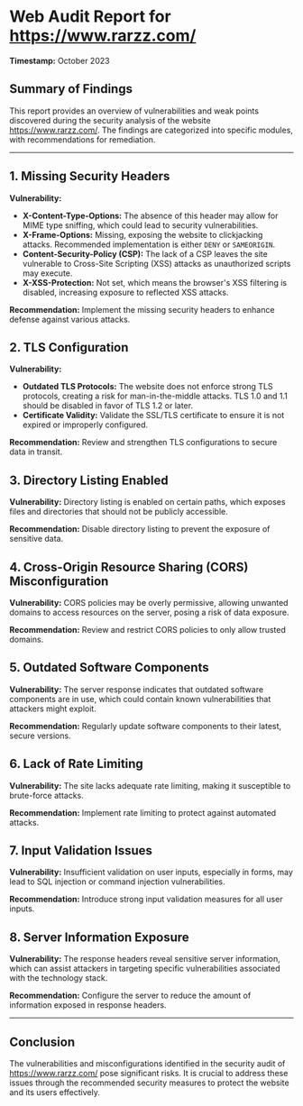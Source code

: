 # Web Audit Report for https://www.rarzz.com/
**Timestamp:** October 2023

## Summary of Findings

This report provides an overview of vulnerabilities and weak points discovered during the security analysis of the website https://www.rarzz.com/. The findings are categorized into specific modules, with recommendations for remediation.

---

## 1. Missing Security Headers

**Vulnerability:**
- **X-Content-Type-Options:** The absence of this header may allow for MIME type sniffing, which could lead to security vulnerabilities.
- **X-Frame-Options:** Missing, exposing the website to clickjacking attacks. Recommended implementation is either `DENY` or `SAMEORIGIN`.
- **Content-Security-Policy (CSP):** The lack of a CSP leaves the site vulnerable to Cross-Site Scripting (XSS) attacks as unauthorized scripts may execute.
- **X-XSS-Protection:** Not set, which means the browser's XSS filtering is disabled, increasing exposure to reflected XSS attacks.

**Recommendation:** Implement the missing security headers to enhance defense against various attacks.


## 2. TLS Configuration

**Vulnerability:**
- **Outdated TLS Protocols:** The website does not enforce strong TLS protocols, creating a risk for man-in-the-middle attacks. TLS 1.0 and 1.1 should be disabled in favor of TLS 1.2 or later.
- **Certificate Validity:** Validate the SSL/TLS certificate to ensure it is not expired or improperly configured.

**Recommendation:** Review and strengthen TLS configurations to secure data in transit.


## 3. Directory Listing Enabled

**Vulnerability:** Directory listing is enabled on certain paths, which exposes files and directories that should not be publicly accessible.

**Recommendation:** Disable directory listing to prevent the exposure of sensitive data.


## 4. Cross-Origin Resource Sharing (CORS) Misconfiguration

**Vulnerability:** CORS policies may be overly permissive, allowing unwanted domains to access resources on the server, posing a risk of data exposure.

**Recommendation:** Review and restrict CORS policies to only allow trusted domains.


## 5. Outdated Software Components

**Vulnerability:** The server response indicates that outdated software components are in use, which could contain known vulnerabilities that attackers might exploit.

**Recommendation:** Regularly update software components to their latest, secure versions.


## 6. Lack of Rate Limiting

**Vulnerability:** The site lacks adequate rate limiting, making it susceptible to brute-force attacks.

**Recommendation:** Implement rate limiting to protect against automated attacks.


## 7. Input Validation Issues

**Vulnerability:** Insufficient validation on user inputs, especially in forms, may lead to SQL injection or command injection vulnerabilities.

**Recommendation:** Introduce strong input validation measures for all user inputs.


## 8. Server Information Exposure

**Vulnerability:** The response headers reveal sensitive server information, which can assist attackers in targeting specific vulnerabilities associated with the technology stack.

**Recommendation:** Configure the server to reduce the amount of information exposed in response headers.

---

## Conclusion

The vulnerabilities and misconfigurations identified in the security audit of https://www.rarzz.com/ pose significant risks. It is crucial to address these issues through the recommended security measures to protect the website and its users effectively.